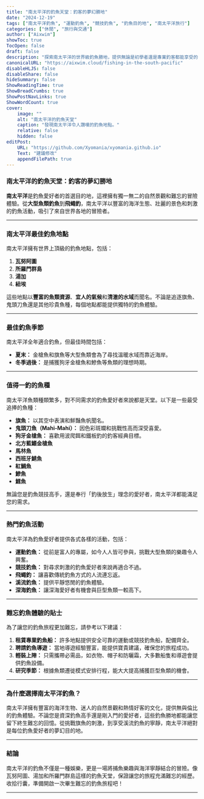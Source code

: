 ```yaml
---
title: "南太平洋的釣魚天堂：釣客的夢幻勝地"
date: "2024-12-19"
tags: ["南太平洋釣魚", "運動釣魚", "競技釣魚", "釣魚目的地", "南太平洋旅行"]
categories: ["休閒", "旅行與交通"]
author: ["Aixwim"]
showToc: true
TocOpen: false
draft: false
description: "探索南太平洋的世界級釣魚勝地，提供無論是初學者還是專業釣客都能享受的精彩體驗。"
canonicalURL: "https://aixwim.cloud/fishing-in-the-south-pacific"
disableHLJS: false
disableShare: false
hideSummary: false
ShowReadingTime: true
ShowBreadCrumbs: true
ShowPostNavLinks: true
ShowWordCount: true
cover:
    image: ""
    alt: "南太平洋的釣魚天堂"
    caption: "發現南太平洋令人讚嘆的釣魚地點。"
    relative: false
    hidden: false
editPost:
    URL: "https://github.com/Xyomania/xyomania.github.io"
    Text: "建議修改"
    appendFilePath: true
---
```


### 南太平洋的釣魚天堂：釣客的夢幻勝地

**南太平洋**是釣魚愛好者的首選目的地，這裡擁有獨一無二的自然景觀和難忘的冒險體驗。從**大型魚類釣魚**到**飛蠅釣**，南太平洋以豐富的海洋生態、壯麗的景色和刺激的釣魚活動，吸引了來自世界各地的冒險者。

---

### 南太平洋最佳釣魚地點

南太平洋擁有世界上頂級的釣魚地點，包括：

1. **瓦努阿圖**  
2. **所羅門群島**  
3. **湯加**  
4. **紐埃**

這些地點以**豐富的魚類資源**、**宜人的氣候**和**清澈的水域**而聞名。不論是追逐旗魚、鬼頭刀魚還是其他珍貴魚種，每個地點都能提供獨特的釣魚體驗。

---

### 最佳釣魚季節

南太平洋全年適合釣魚，但最佳時間包括：

- **夏末：** 金槍魚和旗魚等大型魚類會為了尋找溫暖水域而靠近海岸。  
- **冬季過後：** 是捕獲狗牙金槍魚和鰺魚等魚類的理想時期。

---

### 值得一釣的魚種

南太平洋魚類種類繁多，對不同需求的釣魚愛好者來說都是天堂。以下是一些最受追捧的魚種：

- **旗魚：** 以其空中表演和鮮豔魚帆聞名。  
- **鬼頭刀魚（Mahi-Mahi）：** 因色彩斑斕和挑戰性高而深受喜愛。  
- **狗牙金槍魚：** 喜歡用波爬餌和鐵板釣的釣客經典目標。  
- **北方藍鰭金槍魚**  
- **馬林魚**  
- **西班牙鯖魚**  
- **紅鯛魚**  
- **鰺魚**  
- **鱈魚**

無論您是釣魚競技高手，還是奉行「釣後放生」理念的愛好者，南太平洋都能滿足您的需求。

---

### 熱門釣魚活動

南太平洋為釣魚愛好者提供各式各樣的活動，包括：

- **運動釣魚：** 從前是富人的專屬，如今人人皆可參與，挑戰大型魚類的樂趣令人興奮。  
- **競技釣魚：** 對尋求刺激的釣魚愛好者來說再適合不過。  
- **飛蠅釣：** 讓喜歡傳統釣魚方式的人流連忘返。  
- **溪流釣魚：** 提供平靜悠閒的釣魚體驗。  
- **深海釣魚：** 讓深海愛好者有機會與巨型魚類一較高下。

---

### 難忘釣魚體驗的貼士

為了讓您的釣魚旅程更加難忘，請參考以下建議：

1. **租賃專業釣魚船：** 許多地點提供安全可靠的運動或競技釣魚船，配備齊全。  
2. **聘請釣魚導遊：** 當地導遊經驗豐富，能提供寶貴建議，確保您的旅程成功。  
3. **輕裝上陣：** 只需攜帶必需品，如衣物、帽子和防曬霜，大多數船隻和導遊會提供釣魚設備。  
4. **研究季節：** 根據魚類遷徙模式安排行程，能大大提高捕獲巨型魚類的機會。

---

### 為什麼選擇南太平洋釣魚？

南太平洋擁有豐富的海洋生物、迷人的自然景觀和熱情好客的文化，提供無與倫比的釣魚體驗。不論您是資深釣魚高手還是剛入門的愛好者，這些釣魚勝地都能讓您留下終生難忘的回憶。從挑戰旗魚的刺激，到享受溪流釣魚的寧靜，南太平洋絕對是每位釣魚愛好者的夢幻目的地。

---

### 結論

南太平洋的釣魚不僅是一種娛樂，更是一場將捕魚樂趣與海洋寧靜結合的冒險。像瓦努阿圖、湯加和所羅門群島這樣的釣魚天堂，保證讓您的旅程充滿難忘的經歷。收拾行囊，準備開啟一次畢生難忘的釣魚旅程吧！

---
